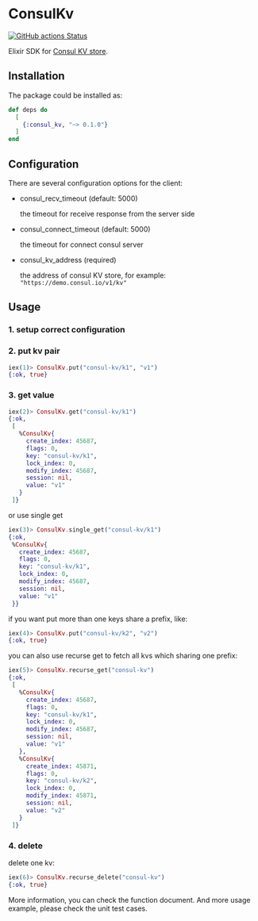 # ConsulKv

[![GitHub actions Status](https://github.com/elixir-consul/consul_kv/workflows/CI/badge.svg)](https://github.com/elixir-consul/consul_kv/actions)

Elixir SDK for [Consul KV store](https://www.consul.io/api/kv.html).

## Installation

The package could be installed as:

```elixir
def deps do
  [
    {:consul_kv, "~> 0.1.0"}
  ]
end
```

## Configuration

There are several configuration options for the client:

  - consul_recv_timeout (default: 5000)

    the timeout for receive response from the server side

  - consul_connect_timeout (default: 5000)

    the timeout for connect consul server

  - consul_kv_address (required)

    the address of consul KV store, for example: `"https://demo.consul.io/v1/kv"`

## Usage

### 1. setup correct configuration

### 2. put kv pair

```elixir
iex(1)> ConsulKv.put("consul-kv/k1", "v1")
{:ok, true}
```

### 3. get value

```elixir
iex(2)> ConsulKv.get("consul-kv/k1")
{:ok,
 [
   %ConsulKv{
     create_index: 45687,
     flags: 0,
     key: "consul-kv/k1",
     lock_index: 0,
     modify_index: 45687,
     session: nil,
     value: "v1"
   }
 ]}
```

or use single get

```elixir
iex(3)> ConsulKv.single_get("consul-kv/k1")
{:ok,
 %ConsulKv{
   create_index: 45687,
   flags: 0,
   key: "consul-kv/k1",
   lock_index: 0,
   modify_index: 45687,
   session: nil,
   value: "v1"
 }}
```

if you want put more than one keys share a prefix, like:

```elixir
iex(4)> ConsulKv.put("consul-kv/k2", "v2")
{:ok, true}
```

you can also use recurse get to fetch all kvs which sharing one prefix:

```elixir
iex(5)> ConsulKv.recurse_get("consul-kv")
{:ok,
 [
   %ConsulKv{
     create_index: 45687,
     flags: 0,
     key: "consul-kv/k1",
     lock_index: 0,
     modify_index: 45687,
     session: nil,
     value: "v1"
   },
   %ConsulKv{
     create_index: 45871,
     flags: 0,
     key: "consul-kv/k2",
     lock_index: 0,
     modify_index: 45871,
     session: nil,
     value: "v2"
   }
 ]}
```

### 4. delete

delete one kv:

```elixir
iex(6)> ConsulKv.recurse_delete("consul-kv")
{:ok, true}
```

More information, you can check the function document. And more usage example, please check the unit test cases.
